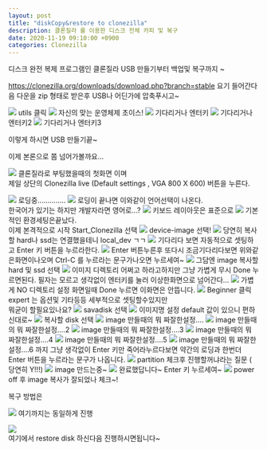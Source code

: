```yaml
---
layout: post
title: "diskCopy&restore to clonezilla"
description: 클론질라 를 이용한 디스크 전체 카피 및 복구
date: 2020-11-19 09:10:00 +0900
categories: Clonezilla
---
```


디스크 완전 복제 프로그램인 클론질라 USB 만들기부터 백업및 복구까지 ~

https://clonezilla.org/downloads/download.php?branch=stable
요기 들어간다음 다운을 zip 형태로 받은후 USB나 어딘가에 압축푸시고~

![](/capture/diskCopy/usb.PNG)
utils 클릭
![](/capture/diskCopy/usb2.PNG)
자신의 맞는 운영체제 초이스!
![](/capture/diskCopy/usb3.PNG)
기다리거나 엔터키
![](/capture/diskCopy/usb4.PNG)
기다리거나 엔터키2
![](/capture/diskCopy/usb5.PNG)
기다리거나 엔터키3

이렇게 하시면 USB 만들기끝~

이제 본론으로 쫌 넘어가볼까요...

![](/capture/diskCopy/KakaoTalk_20201119_104134509.jpg)
클론질라로 부팅했을때의 첫화면 이며 <br>
제일 상단의 Clonezilla live (Default settings , VGA 800 X 600) 버튼을 누른다.

![](/capture/diskCopy/KakaoTalk_20201119_104134509_01.jpg)
로딩중..............
![](/capture/diskCopy/KakaoTalk_20201119_104134509_02.jpg)
로딩이 끝나면 이와같이 언어선택이 나온다.<br>
한국어가 있기는 하지만 개발자라면 영어로...?
![](/capture/diskCopy/KakaoTalk_20201119_104134509_03.jpg)
키보드 레이아웃은 표준으로
![](/capture/diskCopy/KakaoTalk_20201119_104134509_04.jpg)
기본적인 환경세팅은끝났다.<br>
이제 본격적으로 시작 Start_Clonezilla 선택
![](/capture/diskCopy/KakaoTalk_20201119_104134509_05.jpg)
device-image 선택!
![](/capture/diskCopy/KakaoTalk_20201119_104134509_06.jpg)
당연히 복사할 hard나 ssd는 연결했을테니 local_dev ㄱㄱ
![](/capture/diskCopy/KakaoTalk_20201119_104134509_07.jpg)
기다리다 보면 자동적으로 셋팅하고 Enter 키 버튼을 누르라한다.
![](/capture/diskCopy/KakaoTalk_20201119_104134509_08.jpg)
Enter 버튼누른후 또다시 조금기다리다보면 위와같은화면이나오며
Ctrl-C 를 누르라는 문구가나오면 누르세여~
![](/capture/diskCopy/KakaoTalk_20201119_104134509_09.jpg)
그담엔 image 복사할 hard 및 ssd 선택
![](/capture/diskCopy/KakaoTalk_20201119_104134509_10.jpg)
이미지 디렉토리 어쩌고 하라고하지만 그냥 가볍게 무시 Done 누르면된다.
필자는 모르고 생각없이 엔터키를 눌러 이상한화면으로 넘어간다...
![](/capture/diskCopy/KakaoTalk_20201119_104134509_11.jpg)
가볍게 NO 디렉토리 설정 화면일때 Done 누르면 이화면은 안뜹니다.
![](/capture/diskCopy/KakaoTalk_20201119_104134509_13.jpg)
Beginner 클릭 expert 는 옵션및 기타등등 세부적으로 셋팅할수있지만<br>
뭐굳이 할필요있나요?
![](/capture/diskCopy/KakaoTalk_20201119_104134509_14.jpg)
savadisk 선택
![](/capture/diskCopy/KakaoTalk_20201119_104134509_15.jpg)
이미지명 설정 default 값이 있으니 편하신대로~
![](/capture/diskCopy/KakaoTalk_20201119_104134509_16.jpg)
복사할 disk 선택
![](/capture/diskCopy/KakaoTalk_20201119_104134509_17.jpg)
image 만들때의 뭐 짜잘한설정....
![](/capture/diskCopy/KakaoTalk_20201119_104134509_18.jpg)
image 만들때의 뭐 짜잘한설정....2
![](/capture/diskCopy/KakaoTalk_20201119_104134509_19.jpg)
image 만들때의 뭐 짜잘한설정....3
![](/capture/diskCopy/KakaoTalk_20201119_104134509_20.jpg)
image 만들때의 뭐 짜잘한설정....4
![](/capture/diskCopy/KakaoTalk_20201119_104134509_21.jpg)
image 만들때의 뭐 짜잘한설정....5
![](/capture/diskCopy/KakaoTalk_20201119_104134509_22.jpg)
image 만들때의 뭐 짜잘한설정....6
까지 그냥 생각없이 Enter 키만 죽어라누르다보면 약간의 로딩과 한번더 Enter 버튼을 누르라는 문구가 나옵니다.
![](/capture/diskCopy/KakaoTalk_20201119_104134509_23.jpg)
partition 체크후 진행할꺼냐라는 질문 ( 당연히 Y!!!)
![](/capture/diskCopy/KakaoTalk_20201119_104134509_24.jpg)
image 만드는중~
![](/capture/diskCopy/KakaoTalk_20201119_104134509_25.jpg)
완료했답니다~ Enter 키 누르세여~
![](/capture/diskCopy/KakaoTalk_20201119_104134509_26.jpg)
power off 후 image 복사가 잘되었나 체크~!

복구 방법은

![](/capture/diskCopy/KakaoTalk_20201119_104134509_13.jpg)
여기까지는 동일하게 진행

![](/capture/diskCopy/aaaa.PNG)<br>
여기에서 restore disk 하신다음 진행하시면됩니다~
